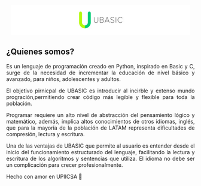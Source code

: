 <div align="center"> 
  <img src="icons/logo_size.jpg">
</div>


## ¿Quienes somos?

<div align="justify">
Es un lenguaje de programación creado en Python, inspirado en Basic  y C, surge de la necesidad de incrementar la educación de nivel básico y avanzado, para niños,  adolescentes y adultos.

El objetivo pirnicpal de UBASIC es introducir al incirble y extenso mundo progración,permitiendo crear código más legible y flexible para toda la población. 

Programar requiere un alto nivel de abstracción del pensamiento lógico y matemático, además, implica altos conocimientos de otros idiomas, inglés, que para la mayoría de la población de LATAM representa dificultades de compresión, lectura y escritura. 

Una de las ventajas de UBASIC que permite al usuario es entender desde el inicio del funcionamiento estructurado del lenguaje, facilitando la lectura y escritura de los algoritmos y sentencias que utiliza.
El idioma no debe ser un complicación para crecer profesionalmente.
</div>

Hecho con amor en UPIICSA 💚